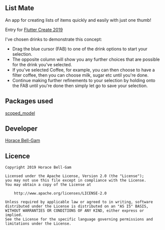 ## List Mate
An app for creating lists of items quickly and easily with just one thumb!

Entry for [Flutter Create 2019](https://flutter.dev/create)

I've chosen drinks to demonstrate this concept:

- Drag the blue cursor (FAB) to one of the drink options to start your selection.
- The opposite column will show you any further choices that are possible for the drink you've selected.
- If you've selected Coffee, for example, you can then choose to have a filter coffee, then you can choose milk, sugar etc until you're done.
- Continue making further refinements to your selection by holding onto the FAB until you're done then simply let go to save your selection.

## Packages used

[scoped_model](https://pub.dartlang.org/packages/scoped_model)

## Developer

[Horace Bell-Gam](https://www.linkedin.com/in/horace-bell-gam-32597222/)

## Licence

    Copyright 2019 Horace Bell-Gam

    Licensed under the Apache License, Version 2.0 (the "License");
    you may not use this file except in compliance with the License.
    You may obtain a copy of the License at

        http://www.apache.org/licenses/LICENSE-2.0

    Unless required by applicable law or agreed to in writing, software
    distributed under the License is distributed on an "AS IS" BASIS,
    WITHOUT WARRANTIES OR CONDITIONS OF ANY KIND, either express or implied.
    See the License for the specific language governing permissions and
    limitations under the License.